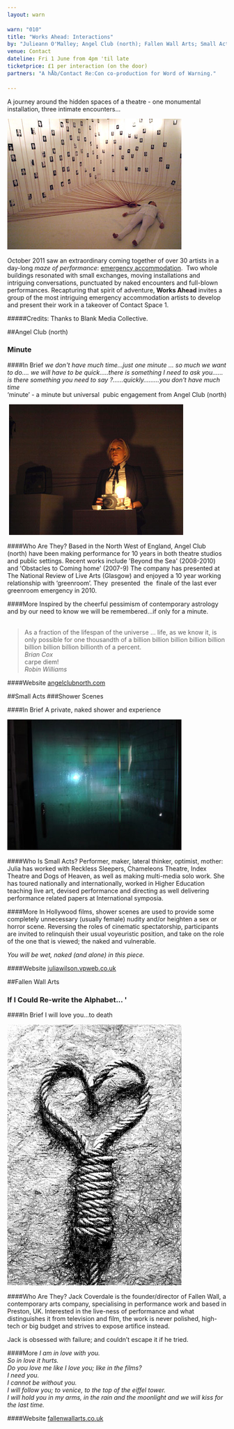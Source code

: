 ```yaml
---
layout: warn

warn: "010"
title: "Works Ahead: Interactions"
by: "Julieann O'Malley; Angel Club (north); Fallen Wall Arts; Small Acts"
venue: Contact
dateline: Fri 1 June from 4pm 'til late
ticketprice: £1 per interaction (on the door)
partners: "A hÅb/Contact Re:Con co-production for Word of Warning."

---
```


A journey around the hidden spaces of a theatre - one monumental installation, three intimate encounters... 

![julieann](w10julieann.jpg)

October 2011 saw an extraordinary coming together of over 30 artists in a day-long *maze of performance*: [emergency accommodation](http://emergencymcr.org/).  Two whole buildings resonated with small exchanges, moving installations and intriguing conversations, punctuated by naked encounters and full-blown performances. Recapturing that spirit of adventure, **Works Ahead** invites a group of the most intriguing emergency accommodation artists to develop and present their work in a takeover of Contact Space 1. 
 
#####Credits: 
Thanks to Blank Media Collective. 


##Angel Club (north)
### Minute

####In Brief
*we don't have much time…just one minute … so much we want to do….  we will have to be quick…..there is something I need to ask you……is there something you need to say ?……quickly………you don't have much time*    
‘minute’ - a minute but universal  pubic engagement from Angel Club (north)    

 ![angelclub](w10angelclub2.jpg)

####Who Are They?
Based in the North West of England, Angel Club (north) have been making performance for 10 years in both theatre studios and public settings. Recent works include 'Beyond the Sea' (2008-2010) and 'Obstacles to Coming home' (2007-9) The company has presented at The National Review of Live Arts (Glasgow) and enjoyed a 10 year working relationship with ‘greenroom’. They  presented  the  finale of the last ever greenroom emergency in 2010. 

####More
Inspired by the cheerful pessimism of contemporary astrology and by our need to know we will be remembered…if only for a minute.    
 
>As a fraction of the lifespan of the universe … life, as we know it, is only possible for one thousandth of a billion billion billion billion billion billion billion billion billionth of a percent.    
*Brian Cox*    
>carpe diem!   
*Robin Williams*    

####Website
[angelclubnorth.com](htt;://www.angelclubnorth.com)


##Small Acts
###Shower Scenes

####In Brief
A private, naked shower and experience     

![Small Acts](w10smallacts.jpg)

####Who Is Small Acts?
Performer, maker, lateral thinker, optimist, mother:    
Julia has worked with Reckless Sleepers, Chameleons Theatre, Index Theatre and Dogs of Heaven, as well as making multi-media solo work. She has toured nationally and internationally, worked in Higher Education teaching live art, devised performance and directing as well delivering performance related papers at International symposia.    

####More
In Hollywood films, shower scenes are used to provide some completely unnecessary (usually female) nudity and/or heighten a sex or horror scene. Reversing the roles of cinematic spectatorship, participants are invited to relinquish their usual voyeuristic position, and take on the role of the one that is viewed; the naked and vulnerable.     

*You will be wet, naked (and alone) in this piece.*    

####Website
[juliawilson.vpweb.co.uk](http://www.juliawilson.vpweb.co.uk)

##Fallen Wall Arts
### If I Could Re-write the Alphabet... '

####In Brief
I will love you…to death    

![fallenwall](W10fallenwall.jpg)

####Who Are They?
Jack Coverdale is the founder/director of Fallen Wall, a contemporary arts company, specialising in performance work and based in Preston, UK.  Interested in the live-ness of performance and what distinguishes it from television and film, the work is never polished, high-tech or big budget and strives to expose artifice instead.    

Jack is obsessed with failure; and couldn’t escape it if he tried.    

####More
*I am in love with you.     
So in love it hurts.    
Do you love me like I love you; like in the films?    
I need you.    
I cannot be without you.   
I will follow you; to venice, to the top of the eiffel tower.   
I will hold you in my arms, in the rain and the moonlight and we will kiss for the last time.*    

####Website
[fallenwallarts.co.uk](http://www.fallenwallarts.co.uk)
